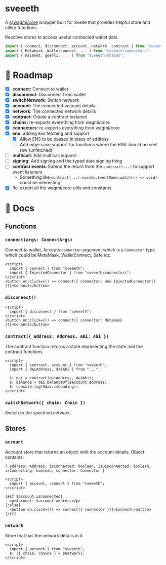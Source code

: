 # sveeeth

A [@wagmi/core](https://www.npmjs.com/package/@wagmi/core) wrapper built for Svelte that provides helpful store and utility functions.

Reactive stores to access useful connected wallet data.

```js
import { connect, disconnect, account, network, contract } from "sveeeth";
import { Metamask, Walletconnect, ... } from "sveeeth/connectors";
import { mainnet, goerli, ... } from "sveeeth/chains";
```

# 🚗 Roadmap

- [x] **connect:** Connect to wallet
- [x] **disconnect:** Disconnect from wallet
- [x] **switchNetwork:** Switch network
- [x] **account:** The connected account details
- [x] **network:** The connected network details
- [x] **contract:** Create a contract instance
- [x] **chains:** re-exports everything from wagmi/core
- [x] **connectors:** re-exports everything from wagmi/core
- [x] **ens:** adding ens fetching and support 
  - [x] Allow ENS to be passed in place of address
  - [ ] Add edge case support for functions where the ENS should be sent raw (unfetched)
- [ ] **multicall:** Add multicall support
- [ ] **signing:** Add signing and the typed data signing thing
- [ ] **contract events:** Extend the return from the `contract(...)` to support event listeners
  - Something like `contract(...).events.EventName.watch(() => void)` could be interesting
- [x] Re-export all the wagmi/core utils and constants

# 📕 Docs

## Functions

### `connect(args: ConnectArgs)`

Connect to wallet, Accepts `connector` argument which is a `Connector` type which could be MetaMask, WalletConnect, Safe etc.

```svelte
<script>
  import { connect } from "sveeeth";
  import { InjectedConnector } from "sveeeth/connectors";
</script>
<button on:click={() => connect({ connector: new InjectedConnector() })}>Connect</button>
```

### `disconnect()`

```svelte
<script>
  import { disconnect } from "sveeeth";
</script>
<button on:click={() => connect({ connector: Metamask })}>Connect</button>
```

### `contract({ address: Address, abi: Abi })`

The contract function returns a store representing the state and the contract functions

```svelte
<script>
  import { contract, account } from "sveeeth";
  import { daiAddress, daiAbi } from "...";

  $: dai = contract(daiAddress, daiAbi);
  $: balance = dai.balanceOf($account.address);
  $: console.log($dai.isLoading);
</script>
```

### `switchNetwork({ chain: Chain })`

Switch to the specified network.

## Stores

### `account`

Account store that returns an object with the account details. Object contains:

`{ address: Address, isConnected: boolean, isDisconnected: boolean, isConnecting: boolean, connector: Connector }`

```svelte
<script>
  import { account, connect } from "sveeeth";
</script>

{#if $account.isConnected}
  <p>Account: $account.address</p>
{:else}
  <button on:click={() => connect({ connector })}>Connect</button>
{/if}
```

### `network`

Store that has the network details in it.

```svelte
<script>
  import { network } from "sveeeth";
  $: ({ chain, chains } = $network);
</script>
```
